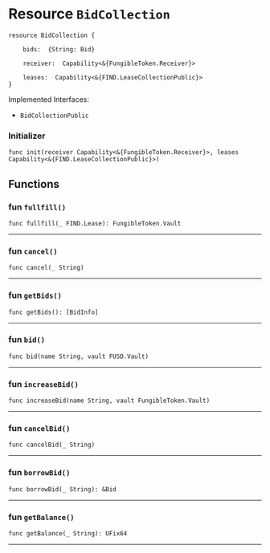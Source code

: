 # Resource `BidCollection`

```cadence
resource BidCollection {

    bids:  {String: Bid}

    receiver:  Capability<&{FungibleToken.Receiver}>

    leases:  Capability<&{FIND.LeaseCollectionPublic}>
}
```


Implemented Interfaces:
  - `BidCollectionPublic`


### Initializer

```cadence
func init(receiver Capability<&{FungibleToken.Receiver}>, leases Capability<&{FIND.LeaseCollectionPublic}>)
```


## Functions

### fun `fullfill()`

```cadence
func fullfill(_ FIND.Lease): FungibleToken.Vault
```

---

### fun `cancel()`

```cadence
func cancel(_ String)
```

---

### fun `getBids()`

```cadence
func getBids(): [BidInfo]
```

---

### fun `bid()`

```cadence
func bid(name String, vault FUSD.Vault)
```

---

### fun `increaseBid()`

```cadence
func increaseBid(name String, vault FungibleToken.Vault)
```

---

### fun `cancelBid()`

```cadence
func cancelBid(_ String)
```

---

### fun `borrowBid()`

```cadence
func borrowBid(_ String): &Bid
```

---

### fun `getBalance()`

```cadence
func getBalance(_ String): UFix64
```

---
